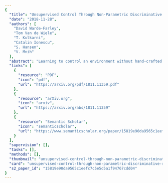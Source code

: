 ```yaml
---
{
  "title": "Unsupervised Control Through Non-Parametric Discriminative Rewards",
  "date": "2018-11-28",
  "authors": [
    "David Warde-Farley",
    "Tom Van de Wiele",
    "T. Kulkarni",
    "Catalin Ionescu",
    "S. Hansen",
    "V. Mnih"
  ],
  "abstract": "Learning to control an environment without hand-crafted rewards or expert data remains challenging and is at the frontier of reinforcement learning research. We present an unsupervised learning algorithm to train agents to achieve perceptually-specified goals using only a stream of observations and actions. Our agent simultaneously learns a goal-conditioned policy and a goal achievement reward function that measures how similar a state is to the goal state. This dual optimization leads to a co-operative game, giving rise to a learned reward function that reflects similarity in controllable aspects of the environment instead of distance in the space of observations. We demonstrate the efficacy of our agent to learn, in an unsupervised manner, to reach a diverse set of goals on three domains -- Atari, the DeepMind Control Suite and DeepMind Lab.",
  "links": [
    {
      "resource": "PDF",
      "icon": "pdf",
      "url": "https://arxiv.org/pdf/1811.11359.pdf"
    },
    {
      "resource": "arXiv.org",
      "icon": "arxiv",
      "url": "https://arxiv.org/abs/1811.11359"
    },
    {
      "resource": "Semantic Scholar",
      "icon": "semanticscholar",
      "url": "https://www.semanticscholar.org/paper/15819e90da9565c1eefc7c5e5d5a1f94767cdd04"
    }
  ],
  "supervision": [],
  "tasks": [],
  "methods": [],
  "thumbnail": "unsupervised-control-through-non-parametric-discriminative-rewards-thumb.jpg",
  "card": "unsupervised-control-through-non-parametric-discriminative-rewards-card.jpg",
  "s2_paper_id": "15819e90da9565c1eefc7c5e5d5a1f94767cdd04"
}
---
```


